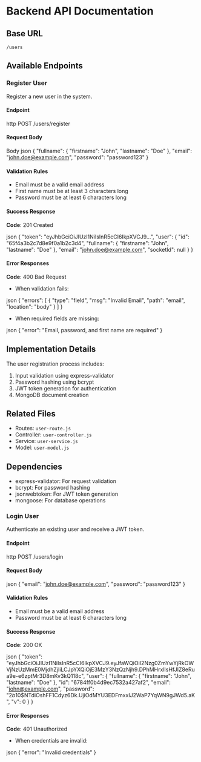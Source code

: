 # Backend API Documentation

## Base URL

`/users`

## Available Endpoints

### Register User

Register a new user in the system.

#### Endpoint

http
POST /users/register

#### Request Body

Body
json
{
"fullname": {
"firstname": "John",
"lastname": "Doe"
},
"email": "john.doe@example.com",
"password": "password123"
}

#### Validation Rules

- Email must be a valid email address
- First name must be at least 3 characters long
- Password must be at least 6 characters long

#### Success Response

**Code**: 201 Created

json
{
"token": "eyJhbGciOiJIUzI1NiIsInR5cCI6IkpXVCJ9...",
"user": {
"id": "65f4a3b2c7d8e9f0a1b2c3d4",
"fullname": {
"firstname": "John",
"lastname": "Doe"
},
"email": "john.doe@example.com",
"socketId": null
}
}

#### Error Responses

**Code**: 400 Bad Request

- When validation fails:

json
{
"errors": [
{
"type": "field",
"msg": "Invalid Email",
"path": "email",
"location": "body"
}
]
}

- When required fields are missing:

json
{
"error": "Email, password, and first name are required"
}

## Implementation Details

The user registration process includes:

1. Input validation using express-validator
2. Password hashing using bcrypt
3. JWT token generation for authentication
4. MongoDB document creation

## Related Files

- Routes: `user-route.js`
- Controller: `user-controller.js`
- Service: `user-service.js`
- Model: `user-model.js`

## Dependencies

- express-validator: For request validation
- bcrypt: For password hashing
- jsonwebtoken: For JWT token generation
- mongoose: For database operations

### Login User

Authenticate an existing user and receive a JWT token.

#### Endpoint

http
POST /users/login

#### Request Body

json
{
"email": "john.doe@example.com",
"password": "password123"
}

#### Validation Rules

- Email must be a valid email address
- Password must be at least 6 characters long

#### Success Response

**Code**: 200 OK

json
{
"token": "eyJhbGciOiJIUzI1NiIsInR5cCI6IkpXVCJ9.eyJfaWQiOiI2Nzg0ZmYwYjRkOWVjNzUzMmE0MjdhZjIiLCJpYXQiOjE3MzY3NzQzNjh9.DPhMHrxlIsHfJIZ8eRua9e-e6zptMr3D8mKv3kQ118c",
"user": {
"fullname": {
"firstname": "John",
"lastname": "Doe"
},
"id": "6784ff0b4d9ec7532a427af2",
"email": "john@example.com",
"password": "$2b$10$NTdiOshFF1Cdyz6Dk.UjiOdMYU3EDFmxxIJ2WaP7YqWN9gJWd5.aK",
"v": 0
}
}

#### Error Responses

**Code**: 401 Unauthorized

- When credentials are invalid:

json
{
"error": "Invalid credentials"
}
